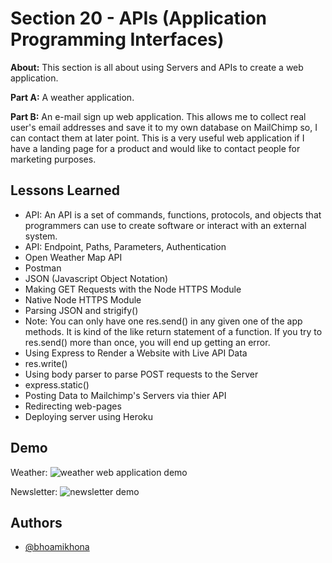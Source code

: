 
# Section 20 - APIs (Application Programming Interfaces)

**About:** This section is all about using Servers and APIs to create a web application.

**Part A:** A weather application.

**Part B:** An e-mail sign up web application. This allows me to collect real user's email addresses and save it to my own database on MailChimp so, I can contact them at later point. This is a very useful web application if I have a landing page for a product and would like to contact people for marketing purposes.
## Lessons Learned
- API: An API is a set of commands, functions, protocols, and objects that programmers can use to create software or interact with an external system.
- API: Endpoint, Paths, Parameters, Authentication
- Open Weather Map API
- Postman
- JSON (Javascript Object Notation)
- Making GET Requests with the Node HTTPS Module
- Native Node HTTPS Module
- Parsing JSON and strigify()
- Note: You can only have one res.send() in any given one of the app methods. It is kind of the like return statement of a function. If you try to res.send() more than once, you will end up getting an error.
- Using Express to Render a Website with Live API Data
- res.write()
- Using body parser to parse POST requests to the Server
- express.static()
- Posting Data to Mailchimp's Servers via thier API
- Redirecting web-pages
- Deploying server using Heroku

## Demo

Weather:
![weather web application demo](https://user-images.githubusercontent.com/50435319/208228549-72bcf985-cb9a-488f-a9b8-efd0d1c8fdc3.gif)

Newsletter:
![newsletter demo](https://user-images.githubusercontent.com/50435319/208228520-fae9035a-3514-451e-8bcb-58dfeab4d7d6.gif)


## Authors

- [@bhoamikhona](https://github.com/bhoamikhona)


